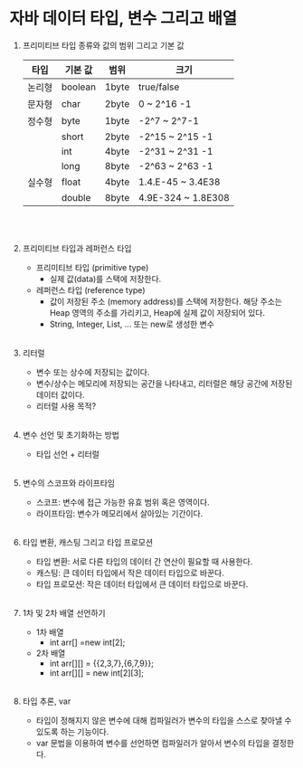 # 자바 데이터 타입, 변수 그리고 배열
1. 프리미티브 타입 종류와 값의 범위 그리고 기본 값
   
   |타입|기본 값|범위|크기|
   |-----|-----|-----|-----|
   |논리형|boolean|1byte|true/false|
   |문자형|char|2byte|0 ~ 2^16 -1|
   |정수형|byte|1byte|-2^7 ~ 2^7-1|
   |    |short|2byte|-2^15 ~ 2^15 -1|
   |    |int|4byte|-2^31 ~ 2^31 -1|
   |    |long|8byte|-2^63 ~ 2^63 -1|
   |실수형|float|4byte|1.4.E-45 ~ 3.4E38|
   |    |double|8byte|4.9E-324 ~ 1.8E308|
<br></br>

2. 프리미티브 타입과 레퍼런스 타입
   - 프리미티브 타입 (primitive type)
     - 실제 값(data)를 스택에 저장한다.
   - 레퍼런스 타입 (reference type)
     - 값이 저장된 주소 (memory address)를 스택에 저장한다. 해당 주소는 Heap 영역의 주소를 가리키고, Heap에 실제 값이 저장되어 있다.
     - String, Integer, List, ... 또는 new로 생성한 변수
<br></br>

3. 리터럴
   - 변수 또는 상수에 저장되는 값이다.
   - 변수/상수는 메모리에 저장되는 공간을 나타내고, 리터럴은 해당 공간에 저장된 데이터 값이다.
   - 리터럴 사용 목적?
<br></br>

4. 변수 선언 및 초기화하는 방법
   - 타입 선언 + 리터럴
<br></br>

5. 변수의 스코프와 라이프타임
   - 스코프: 변수에 접근 가능한 유효 범위 혹은 영역이다.
   - 라이프타임: 변수가 메모리에서 살아있는 기간이다.
<br></br>

6. 타입 변환, 캐스팅 그리고 타입 프로모션
   - 타입 변환: 서로 다른 타입의 데이터 간 연산이 필요할 때 사용한다.
   - 캐스팅: 큰 데이터 타입에서 작은 데이터 타입으로 바꾼다.
   - 타입 프로모션: 작은 데이터 타입에서 큰 데이터 타입으로 바꾼다.
<br></br>

1. 1차 및 2차 배열 선언하기
   - 1차 배열
     - int arr[] =new int[2];
   - 2차 배열 
      - int arr[][] = {{2,3,7},{6,7,9}};
      - int arr[][] = new int[2][3];
<br></br>

1. 타입 추론, var
   - 타입이 정해지지 않은 변수에 대해 컴파일러가 변수의 타입을 스스로 찾아낼 수 있도록 하는 기능이다.
   - var 문법을 이용하여 변수를 선언하면 컴파일러가 알아서 변수의 타입을 결정한다.
<br></br>